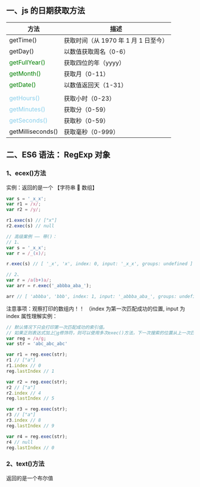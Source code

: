 ## 一、js 的日期获取方法

| 方法                                            | 描述                                 |
| ----------------------------------------------- | ------------------------------------ |
| getTime()                                       | 获取时间（从 1970 年 1 月 1 日至今） |
| getDay()                                        | 以数值获取周名（0-6）                |
| <span style="color:green">getFullYear()</span>  | 获取四位的年（yyyy）                 |
| <span style="color:green">getMonth()</span>     | 获取月（0-11）                       |
| <span style="color:green">getDate()</span>      | 以数值返回天（1-31）                 |
|                                                 |                                      |
| <span style="color:SkyBlue">getHours()</span>   | 获取小时（0-23）                     |
| <span style="color:SkyBlue">getMinutes()</span> | 获取分（0-59）                       |
| <span style="color:SkyBlue">getSeconds()</span> | 获取秒（0-59）                       |
| getMilliseconds()                               | 获取毫秒（0-999）                    |

## 二、ES6 语法： RegExp 对象

### 1、ecex()方法

实例：返回的是一个 【字符串 🍗 数组】

```JavaScript
var s = '_x_x';
var r1 = /x/;
var r2 = /y/;

r1.exec(s) // ["x"]
r2.exec(s) // null

// 高级案例 —— 带()：
// 1、
var s = '_x_x';
var r = /_(x)/;

r.exec(s) // [ '_x', 'x', index: 0, input: '_x_x', groups: undefined ]

// 2、
var r = /a(b+)a/;
var arr = r.exec('_abbba_aba_');

arr // [ 'abbba', 'bbb', index: 1, input: '_abbba_aba_', groups: undefined ]
```

注意事项：观察打印的数组内！！
（index 为第一次匹配成功的位置, input 为
index 属性理解实例：

```JavaScript
// 默认情况下只会打印第一次匹配成功的索引值。
// 如果正则表达式加上🍗g修饰符，则可以使用多次exec()方法，下一次搜索的位置从上一次匹配成功结束的位置开始。
var reg = /a/g;
var str = 'abc_abc_abc'

var r1 = reg.exec(str);
r1 // ["a"]
r1.index // 0
reg.lastIndex // 1

var r2 = reg.exec(str);
r2 // ["a"]
r2.index // 4
reg.lastIndex // 5

var r3 = reg.exec(str);
r3 // ["a"]
r3.index // 8
reg.lastIndex // 9

var r4 = reg.exec(str);
r4 // null
reg.lastIndex // 0
```

### 2、text()方法

返回的是一个布尔值
